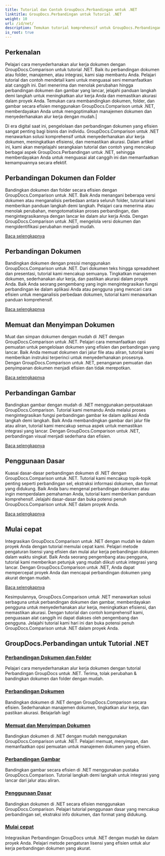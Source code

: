 ```yaml
---
title: Tutorial dan Contoh GroupDocs.Perbandingan untuk .NET
linktitle: GroupDocs.Perbandingan untuk Tutorial .NET
weight: 10
url: /id/net/
description: Temukan tutorial komprehensif untuk GroupDocs.Perbandingan untuk .NET, memfasilitasi perbandingan, pengelolaan, dan integrasi dokumen dan folder yang efisien dengan mudah.
is_root: true
---
```

## Perkenalan

Pelajari cara menyederhanakan alur kerja dokumen dengan GroupDocs.Comparison untuk tutorial .NET. Baik itu perbandingan dokumen atau folder, manajemen, atau integrasi, kami siap membantu Anda. Pelajari tutorial dan contoh mendetail kami untuk menguasai seni memanfaatkan alat canggih ini. Dari menerima dan menolak perubahan hingga perbandingan dokumen dan gambar yang lancar, jelajahi panduan langkah demi langkah untuk meningkatkan alur kerja Anda dan memastikan akurasi dalam proyek Anda. Temukan cara membandingkan dokumen, folder, dan gambar secara efisien menggunakan GroupDocs.Comparison untuk .NET, memberdayakan Anda untuk mengoptimalkan manajemen dokumen dan menyederhanakan alur kerja dengan mudah.|

Di era digital saat ini, pengelolaan dan perbandingan dokumen yang efisien sangat penting bagi bisnis dan individu. GroupDocs.Comparison untuk .NET menawarkan solusi komprehensif untuk menyederhanakan alur kerja dokumen, meningkatkan efisiensi, dan memastikan akurasi. Dalam artikel ini, kami akan menjelajahi serangkaian tutorial dan contoh yang mencakup berbagai aspek GroupDocs.Perbandingan untuk .NET, sehingga memberdayakan Anda untuk menguasai alat canggih ini dan memanfaatkan kemampuannya secara efektif.

## Perbandingan Dokumen dan Folder

Bandingkan dokumen dan folder secara efisien dengan GroupDocs.Comparison untuk .NET. Baik Anda menangani beberapa versi dokumen atau menganalisis perbedaan antara seluruh folder, tutorial kami memberikan panduan langkah demi langkah. Pelajari cara menerima atau menolak perubahan, mengotomatiskan proses perbandingan, dan mengintegrasikannya dengan lancar ke dalam alur kerja Anda. Dengan GroupDocs.Comparison untuk .NET, mengelola versi dokumen dan mengidentifikasi perubahan menjadi mudah.

[Baca selengkapnya](./documents-and-folder-comparison/)

## Perbandingan Dokumen

Bandingkan dokumen dengan presisi menggunakan GroupDocs.Comparison untuk .NET. Dari dokumen teks hingga spreadsheet dan presentasi, tutorial kami mencakup semuanya. Tingkatkan manajemen dokumen, sederhanakan alur kerja, dan pastikan akurasi dalam proyek Anda. Baik Anda seorang pengembang yang ingin mengintegrasikan fungsi perbandingan ke dalam aplikasi Anda atau pengguna yang mencari cara efisien untuk menganalisis perbedaan dokumen, tutorial kami menawarkan panduan komprehensif.

[Baca selengkapnya](./document-comparison/)

## Memuat dan Menyimpan Dokumen

Muat dan simpan dokumen dengan mudah di .NET dengan GroupDocs.Comparison untuk .NET. Pelajari cara memanfaatkan opsi pemuatan untuk pengelolaan dokumen yang efisien dan perbandingan yang lancar. Baik Anda memuat dokumen dari jalur file atau aliran, tutorial kami memberikan instruksi terperinci untuk menyederhanakan prosesnya. Dengan GroupDocs.Comparison untuk .NET, penanganan pemuatan dan penyimpanan dokumen menjadi efisien dan tidak merepotkan.

[Baca selengkapnya](./loading-and-saving-documents/)

## Perbandingan Gambar

Bandingkan gambar dengan mudah di .NET menggunakan perpustakaan GroupDocs.Comparison. Tutorial kami memandu Anda melalui proses mengintegrasikan fungsi perbandingan gambar ke dalam aplikasi Anda langkah demi langkah. Baik Anda membandingkan gambar dari jalur file atau aliran, tutorial kami mencakup semua aspek untuk memastikan integrasi yang lancar. Dengan GroupDocs.Comparison untuk .NET, perbandingan visual menjadi sederhana dan efisien.

[Baca selengkapnya](./image-comparison/)

## Penggunaan Dasar 

Kuasai dasar-dasar perbandingan dokumen di .NET dengan GroupDocs.Comparison untuk .NET. Tutorial kami mencakup topik-topik penting seperti perbandingan sel, ekstraksi informasi dokumen, dan format yang didukung. Baik Anda baru mengenal perbandingan dokumen atau ingin memperdalam pemahaman Anda, tutorial kami memberikan panduan komprehensif. Jelajahi dasar-dasar dan buka potensi penuh GroupDocs.Comparison untuk .NET dalam proyek Anda.

[Baca selengkapnya](./basic-usage/)

## Mulai cepat 

Integrasikan GroupDocs.Comparison untuk .NET dengan mudah ke dalam proyek Anda dengan tutorial memulai cepat kami. Pelajari metode pengaturan lisensi yang efisien dan mulai alur kerja perbandingan dokumen dalam waktu singkat. Baik Anda seorang pengembang atau pengguna, tutorial kami memberikan petunjuk yang mudah diikuti untuk integrasi yang lancar. Dengan GroupDocs.Comparison untuk .NET, Anda dapat mempercepat proyek Anda dan mencapai perbandingan dokumen yang akurat dengan mudah.

[Baca selengkapnya](./quick-start/)

Kesimpulannya, GroupDocs.Comparison untuk .NET menawarkan solusi serbaguna untuk perbandingan dokumen dan gambar, memberdayakan pengguna untuk menyederhanakan alur kerja, meningkatkan efisiensi, dan memastikan akurasi. Dengan tutorial dan contoh komprehensif kami, penguasaan alat canggih ini dapat diakses oleh pengembang dan pengguna. Jelajahi tutorial kami hari ini dan buka potensi penuh GroupDocs.Comparison untuk .NET dalam proyek Anda.
## GroupDocs.Perbandingan untuk Tutorial .NET 
### [Perbandingan Dokumen dan Folder](./documents-and-folder-comparison/)
Pelajari cara menyederhanakan alur kerja dokumen dengan tutorial Perbandingan GroupDocs untuk .NET. Terima, tolak perubahan & bandingkan dokumen dan folder dengan mudah.
### [Perbandingan Dokumen](./document-comparison/)
Bandingkan dokumen di .NET dengan GroupDocs.Comparison secara efisien. Sederhanakan manajemen dokumen, tingkatkan alur kerja, dan pastikan akurasi. Belajarlah lagi!
### [Memuat dan Menyimpan Dokumen](./loading-and-saving-documents/)
Bandingkan dokumen di .NET dengan mudah menggunakan GroupDocs.Comparison untuk .NET. Pelajari memuat, menyimpan, dan memanfaatkan opsi pemuatan untuk manajemen dokumen yang efisien.
### [Perbandingan Gambar](./image-comparison/)
Bandingkan gambar secara efisien di .NET menggunakan pustaka GroupDocs.Comparison. Tutorial langkah demi langkah untuk integrasi yang lancar dari jalur atau aliran.
### [Penggunaan Dasar](./basic-usage/)
Bandingkan dokumen di .NET secara efisien menggunakan GroupDocs.Comparison. Pelajari tutorial penggunaan dasar yang mencakup perbandingan sel, ekstraksi info dokumen, dan format yang didukung.
### [Mulai cepat](./quick-start/)
Integrasikan Perbandingan GroupDocs untuk .NET dengan mudah ke dalam proyek Anda. Pelajari metode pengaturan lisensi yang efisien untuk alur kerja perbandingan dokumen yang akurat.